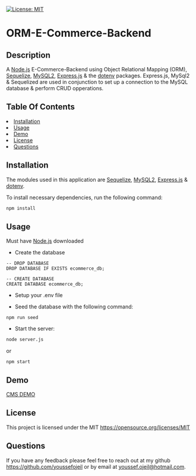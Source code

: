 [![License: MIT](https://img.shields.io/badge/License-MIT-yellow.svg)](https://opensource.org/licenses/MIT)
# ORM-E-Commerce-Backend
## Description
 A [Node.js](https://nodejs.org/en/) E-Commerce-Backend using Object Relational Mapping (ORM), [Sequelize](https://www.npmjs.com/package/sequelize), [MySQL2](https://www.npmjs.com/package/mysql2), [Express.js](https://www.npmjs.com/package/express) & the [dotenv](https://www.npmjs.com/package/dotenv) packages. Express.js, MySql2 & Sequelized are used in conjunction to set up a connection to the MySQL database & perform CRUD opperations.

## Table Of Contents
<li><a href="#installation">Installation</a></li>
<li><a href="#usage">Usage</a></li>
<li><a href="#demo">Demo</a></li>
<li><a href="#license">License</a></li>
<li><a href="#questions">Questions</a></li>

## Installation
The modules used in this application are [Sequelize](https://www.npmjs.com/package/sequelize), [MySQL2](https://www.npmjs.com/package/mysql2), [Express.js](https://www.npmjs.com/package/express) & [dotenv](https://www.npmjs.com/package/dotenv).

To install necessary dependencies, run the following command:
```sh
npm install
```

## Usage
Must have [Node.js](https://nodejs.org/en/) downloaded

* Create the database 
```
-- DROP DATABASE
DROP DATABASE IF EXISTS ecommerce_db;

-- CREATE DATABASE
CREATE DATABASE ecommerce_db;

```
* Setup your .env file

* Seed the database with the following command:
```
npm run seed
```

* Start the server: 
```sh 
node server.js
```
or 
```
npm start
```

## Demo
[CMS DEMO](https://drive.google.com/file/d/1cAPHm91Qq4UsbUsyOjsdu090NFg9N4uO/view)


## License
This project is licensed under the MIT https://opensource.org/licenses/MIT


## Questions
If you have any feedback please feel free to reach out at my github https://github.com/youssefojeil or by email at youssef.ojeil@hotmail.com.
